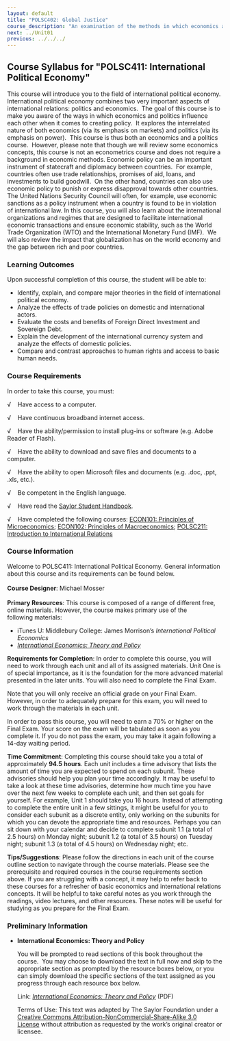 ```yaml
---
layout: default
title: "POLSC402: Global Justice"
course_description: "An examination of the methods in which economics and politics influence each other when creating policy. Focuses on the international organizations designed to facilitate global economic stability, including the World Trade Organization (WTO) and the International Monetary Fund (IMF)."
next: ../Unit01
previous: ../../../
---
```

Course Syllabus for "POLSC411: International Political Economy"
---------------------------------------------------------------

This course will introduce you to the field of international political
economy.  International political economy combines two very important
aspects of international relations: politics and economics.  The goal of
this course is to make you aware of the ways in which economics and
politics influence each other when it comes to creating policy.  It
explores the interrelated nature of both economics (via its emphasis on
markets) and politics (via its emphasis on power).  This course is thus
both an economics and a politics course.  However, please note that
though we will review some economics concepts, this course is not an
econometrics course and does not require a background in economic
methods. Economic policy can be an important instrument of statecraft
and diplomacy between countries.  For example, countries often use trade
relationships, promises of aid, loans, and investments to build
goodwill.  On the other hand, countries can also use economic policy to
punish or express disapproval towards other countries.  The United
Nations Security Council will often, for example, use economic sanctions
as a policy instrument when a country is found to be in violation of
international law. In this course, you will also learn about the
international organizations and regimes that are designed to facilitate
international economic transactions and ensure economic stability, such
as the World Trade Organization (WTO) and the International Monetary
Fund (IMF).  We will also review the impact that globalization has on
the world economy and the gap between rich and poor countries.

### Learning Outcomes

Upon successful completion of this course, the student will be able to:

-   Identify, explain, and compare major theories in the field of
    international political economy.
-   Analyze the effects of trade policies on domestic and international
    actors.
-   Evaluate the costs and benefits of Foreign Direct Investment and
    Sovereign Debt.
-   Explain the development of the international currency system and
    analyze the effects of domestic policies.
-   Compare and contrast approaches to human rights and access to basic
    human needs.

### Course Requirements

In order to take this course, you must:

√    Have access to a computer.

√    Have continuous broadband internet access.

√    Have the ability/permission to install plug-ins or software (e.g.
Adobe Reader of Flash).

√    Have the ability to download and save files and documents to a
computer.

√    Have the ability to open Microsoft files and documents (e.g. .doc,
.ppt, .xls, etc.).

√    Be competent in the English language.  
  
 √    Have read the [Saylor Student
Handbook](http://www.saylor.org/site/wp-content/uploads/2012/05/Saylor-StudentHandbook.pdf).  
  
 √    Have completed the following courses: [ECON101: Principles of
Microeconomics](http://www.saylor.org/courses/econ101/); [ECON102:
Principles of Macroeconomics](http://www.saylor.org/courses/econ102/);
[POLSC211: Introduction to International
Relations](http://www.saylor.org/courses/polsc211/)

### Course Information

Welcome to POLSC411: International Political Economy. General
information about this course and its requirements can be found below.  
    
 **Course Designer**: Michael Mosser  
    
 **Primary Resources**: This course is composed of a range of different
free, online materials. However, the course makes primary use of the
following materials:  

-   iTunes U: Middlebury College: James Morrison’s *International
    Political Economics*
-   [*International Economics: Theory and
    Policy*](http://www.saylor.org/site/textbooks/International%20Economics%20-%20Theory%20and%20Policy.pdf)

**Requirements for Completion**: In order to complete this course, you
will need to work through each unit and all of its assigned materials.
Unit One is of special importance, as it is the foundation for the more
advanced material presented in the later units. You will also need to
complete the Final Exam.  
  
 Note that you will only receive an official grade on your Final Exam.
However, in order to adequately prepare for this exam, you will need to
work through the materials in each unit.  
  
 In order to pass this course, you will need to earn a 70% or higher on
the Final Exam. Your score on the exam will be tabulated as soon as you
complete it. If you do not pass the exam, you may take it again
following a 14-day waiting period.  
  
 **Time Commitment**: Completing this course should take you a total of
approximately **94.5** **hours**. Each unit includes a time advisory
that lists the amount of time you are expected to spend on each subunit.
These advisories should help you plan your time accordingly. It may be
useful to take a look at these time advisories, determine how much time
you have over the next few weeks to complete each unit, and then set
goals for yourself. For example, Unit 1 should take you 16 hours.
Instead of attempting to complete the entire unit in a few sittings, it
might be useful for you to consider each subunit as a discrete entity,
only working on the subunits for which you can devote the appropriate
time and resources. Perhaps you can sit down with your calendar and
decide to complete subunit 1.1 (a total of 2.5 hours) on Monday night;
subunit 1.2 (a total of 3.5 hours) on Tuesday night; subunit 1.3 (a
total of 4.5 hours) on Wednesday night; etc.  
  
 **Tips/Suggestions**: Please follow the directions in each unit of the
course outline section to navigate through the course materials. Please
see the prerequisite and required courses in the course requirements
section above. If you are struggling with a concept, it may help to
refer back to these courses for a refresher of basic economics and
international relations concepts. It will be helpful to take careful
notes as you work through the readings, video lectures, and other
resources. These notes will be useful for studying as you prepare for
the Final Exam.

### Preliminary Information

-   **International Economics: Theory and Policy**

    You will be prompted to read sections of this book throughout the
    course.  You may choose to download the text in full now and skip to
    the appropriate section as prompted by the resource boxes below, or
    you can simply download the specific sections of the text assigned
    as you progress through each resource box below.  
      
     Link: *[International Economics: Theory and
    Policy](http://www.saylor.org/site/textbooks/International%20Economics%20-%20Theory%20and%20Policy.pdf)* (PDF)  
      
     Terms of Use: This text was adapted by The Saylor Foundation under
    a [Creative Commons Attribution-NonCommercial-Share-Alike 3.0
    License](http://creativecommons.org/licenses/by-nc-sa/3.0/) without
    attribution as requested by the work’s original creator or licensee.


